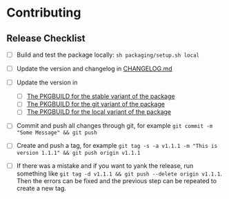 # Contributing

## Release Checklist

- [ ] Build and test the package locally: `sh packaging/setup.sh local`

- [ ] Update the version and changelog in [CHANGELOG.md](CHANGELOG.md)

- [ ] Update the version in 
  - [ ] [The PKGBUILD for the stable variant of the package](packaging/rebornos-ukui-skel/PKGBUILD)
  - [ ] [The PKGBUILD for the git variant of the package](packaging/rebornos-ukui-skel-git/PKGBUILD)
  - [ ] [The PKGBUILD for the local variant of the package](packaging/rebornos-ukui-skel-local/PKGBUILD)

- [ ] Commit and push all changes through git, for example `git commit -m "Some Message" && git push`

- [ ] Create and push a tag, for example `git tag -s -a v1.1.1 -m "This is version 1.1.1" && git push origin v1.1.1`
- [ ] If there was a mistake and if you want to yank the release, run something like `git tag -d v1.1.1 && git push --delete origin v1.1.1`. Then the errors can be fixed and the previous step can be repeated to create a new tag.